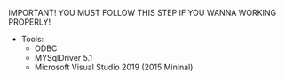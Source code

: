 IMPORTANT! YOU MUST FOLLOW THIS STEP IF YOU WANNA WORKING PROPERLY!

- Tools:
  - ODBC
  - MYSqlDriver 5.1
  - Microsoft Visual Studio 2019 (2015 Mininal)
